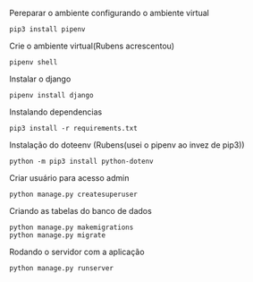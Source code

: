 Pereparar o ambiente configurando o ambiente virtual
```shell
pip3 install pipenv
```
Crie o ambiente virtual(Rubens acrescentou)
```shell
pipenv shell
```

Instalar o django
```shell
pipenv install django
```

Instalando dependencias
```shell
pip3 install -r requirements.txt
```

Instalação do doteenv (Rubens(usei o pipenv ao invez de pip3))
```shell
python -m pip3 install python-dotenv 
```

Criar usuário para acesso admin
```shell
python manage.py createsuperuser
```

Criando as tabelas do banco de dados
```shell
python manage.py makemigrations
python manage.py migrate
```

Rodando o servidor com a aplicação
```shell
python manage.py runserver
```
